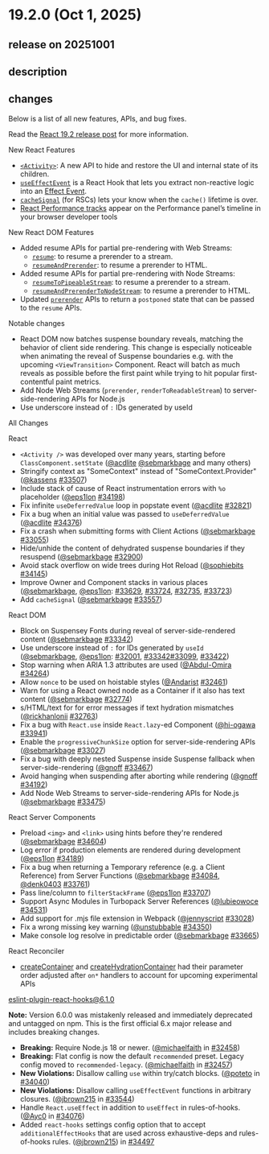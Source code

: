 # 19.2.0 (Oct 1, 2025)

## release on 20251001
## description
## changes
Below is a list of all new features, APIs, and bug fixes.

Read the <a href="https://react.dev/blog/2025/10/01/react-19-2" rel="nofollow">React 19.2 release post</a> for more information.

New React Features

* <a href="https://react.dev/reference/react/Activity" rel="nofollow"><code>&lt;Activity&gt;</code></a>: A new API to hide and restore the UI and internal state of its children.
* <a href="https://react.dev/reference/react/useEffectEvent" rel="nofollow"><code>useEffectEvent</code></a> is a React Hook that lets you extract non-reactive logic into an <a href="https://react.dev/learn/separating-events-from-effects#declaring-an-effect-event" rel="nofollow">Effect Event</a>.
* <a href="https://react.dev/reference/react/cacheSignal" rel="nofollow"><code>cacheSignal</code></a> (for RSCs) lets your know when the <code>cache()</code> lifetime is over.
* <a href="https://react.dev/reference/developer-tooling/react-performance-tracks" rel="nofollow">React Performance tracks</a> appear on the Performance panel’s timeline in your browser developer tools

New React DOM Features

* Added resume APIs for partial pre-rendering with Web Streams:
  * <a href="https://react.dev/reference/react-dom/server/resume" rel="nofollow"><code>resume</code></a>: to resume a prerender to a stream.
  * <a href="https://react.dev/reference/react-dom/static/resumeAndPrerender" rel="nofollow"><code>resumeAndPrerender</code></a>: to resume a prerender to HTML.
* Added resume APIs for partial pre-rendering with Node Streams:
  * <a href="https://react.dev/reference/react-dom/server/resumeToPipeableStream" rel="nofollow"><code>resumeToPipeableStream</code></a>: to resume a prerender to a stream.
  * <a href="https://react.dev/reference/react-dom/static/resumeAndPrerenderToNodeStream" rel="nofollow"><code>resumeAndPrerenderToNodeStream</code></a>: to resume a prerender to HTML.
* Updated <a href="https://react.dev/reference/react-dom/static/prerender" rel="nofollow"><code>prerender</code></a> APIs to return a <code>postponed</code> state that can be passed to the <code>resume</code> APIs.

Notable changes

* React DOM now batches suspense boundary reveals, matching the behavior of client side rendering. This change is especially noticeable when animating the reveal of Suspense boundaries e.g. with the upcoming <code>&lt;ViewTransition&gt;</code> Component. React will batch as much reveals as possible before the first paint while trying to hit popular first-contentful paint metrics.
* Add Node Web Streams (<code>prerender</code>, <code>renderToReadableStream</code>) to server-side-rendering APIs for Node.js
* Use underscore instead of <code>:</code> IDs generated by useId

All Changes

React

* <code>&lt;Activity /&gt;</code> was developed over many years, starting before <code>ClassComponent.setState</code> (<a class="user-mention notranslate" data-hovercard-type="user" data-hovercard-url="/users/acdlite/hovercard" data-octo-click="hovercard-link-click" data-octo-dimensions="link_type:self" href="https://github.com/acdlite">@acdlite</a> <a class="user-mention notranslate" data-hovercard-type="user" data-hovercard-url="/users/sebmarkbage/hovercard" data-octo-click="hovercard-link-click" data-octo-dimensions="link_type:self" href="https://github.com/sebmarkbage">@sebmarkbage</a> and many others)
* Stringify context as "SomeContext" instead of "SomeContext.Provider" (<a class="user-mention notranslate" data-hovercard-type="user" data-hovercard-url="/users/kassens/hovercard" data-octo-click="hovercard-link-click" data-octo-dimensions="link_type:self" href="https://github.com/kassens">@kassens</a> <a href="https://github.com/facebook/react/pull/33507" data-hovercard-type="pull_request" data-hovercard-url="/facebook/react/pull/33507/hovercard">#33507</a>)
* Include stack of cause of React instrumentation errors with <code>%o</code> placeholder (<a class="user-mention notranslate" data-hovercard-type="user" data-hovercard-url="/users/eps1lon/hovercard" data-octo-click="hovercard-link-click" data-octo-dimensions="link_type:self" href="https://github.com/eps1lon">@eps1lon</a> <a href="https://github.com/facebook/react/pull/34198" data-hovercard-type="pull_request" data-hovercard-url="/facebook/react/pull/34198/hovercard">#34198</a>)
* Fix infinite <code>useDeferredValue</code> loop in popstate event (<a class="user-mention notranslate" data-hovercard-type="user" data-hovercard-url="/users/acdlite/hovercard" data-octo-click="hovercard-link-click" data-octo-dimensions="link_type:self" href="https://github.com/acdlite">@acdlite</a> <a href="https://github.com/facebook/react/pull/32821" data-hovercard-type="pull_request" data-hovercard-url="/facebook/react/pull/32821/hovercard">#32821</a>)
* Fix a bug when an initial value was passed to <code>useDeferredValue</code> (<a class="user-mention notranslate" data-hovercard-type="user" data-hovercard-url="/users/acdlite/hovercard" data-octo-click="hovercard-link-click" data-octo-dimensions="link_type:self" href="https://github.com/acdlite">@acdlite</a> <a href="https://github.com/facebook/react/pull/34376" data-hovercard-type="pull_request" data-hovercard-url="/facebook/react/pull/34376/hovercard">#34376</a>)
* Fix a crash when submitting forms with Client Actions (<a class="user-mention notranslate" data-hovercard-type="user" data-hovercard-url="/users/sebmarkbage/hovercard" data-octo-click="hovercard-link-click" data-octo-dimensions="link_type:self" href="https://github.com/sebmarkbage">@sebmarkbage</a> <a href="https://github.com/facebook/react/pull/33055" data-hovercard-type="pull_request" data-hovercard-url="/facebook/react/pull/33055/hovercard">#33055</a>)
* Hide/unhide the content of dehydrated suspense boundaries if they resuspend (<a class="user-mention notranslate" data-hovercard-type="user" data-hovercard-url="/users/sebmarkbage/hovercard" data-octo-click="hovercard-link-click" data-octo-dimensions="link_type:self" href="https://github.com/sebmarkbage">@sebmarkbage</a> <a href="https://github.com/facebook/react/pull/32900" data-hovercard-type="pull_request" data-hovercard-url="/facebook/react/pull/32900/hovercard">#32900</a>)
* Avoid stack overflow on wide trees during Hot Reload (<a class="user-mention notranslate" data-hovercard-type="user" data-hovercard-url="/users/sophiebits/hovercard" data-octo-click="hovercard-link-click" data-octo-dimensions="link_type:self" href="https://github.com/sophiebits">@sophiebits</a> <a href="https://github.com/facebook/react/pull/34145" data-hovercard-type="pull_request" data-hovercard-url="/facebook/react/pull/34145/hovercard">#34145</a>)
* Improve Owner and Component stacks in various places (<a class="user-mention notranslate" data-hovercard-type="user" data-hovercard-url="/users/sebmarkbage/hovercard" data-octo-click="hovercard-link-click" data-octo-dimensions="link_type:self" href="https://github.com/sebmarkbage">@sebmarkbage</a>, <a class="user-mention notranslate" data-hovercard-type="user" data-hovercard-url="/users/eps1lon/hovercard" data-octo-click="hovercard-link-click" data-octo-dimensions="link_type:self" href="https://github.com/eps1lon">@eps1lon</a>: <a href="https://github.com/facebook/react/pull/33629" data-hovercard-type="pull_request" data-hovercard-url="/facebook/react/pull/33629/hovercard">#33629</a>, <a href="https://github.com/facebook/react/pull/33724" data-hovercard-type="pull_request" data-hovercard-url="/facebook/react/pull/33724/hovercard">#33724</a>, <a href="https://github.com/facebook/react/pull/32735" data-hovercard-type="pull_request" data-hovercard-url="/facebook/react/pull/32735/hovercard">#32735</a>, <a href="https://github.com/facebook/react/pull/33723" data-hovercard-type="pull_request" data-hovercard-url="/facebook/react/pull/33723/hovercard">#33723</a>)
* Add <code>cacheSignal</code> (<a class="user-mention notranslate" data-hovercard-type="user" data-hovercard-url="/users/sebmarkbage/hovercard" data-octo-click="hovercard-link-click" data-octo-dimensions="link_type:self" href="https://github.com/sebmarkbage">@sebmarkbage</a> <a href="https://github.com/facebook/react/pull/33557" data-hovercard-type="pull_request" data-hovercard-url="/facebook/react/pull/33557/hovercard">#33557</a>)

React DOM

* Block on Suspensey Fonts during reveal of server-side-rendered content (<a class="user-mention notranslate" data-hovercard-type="user" data-hovercard-url="/users/sebmarkbage/hovercard" data-octo-click="hovercard-link-click" data-octo-dimensions="link_type:self" href="https://github.com/sebmarkbage">@sebmarkbage</a> <a href="https://github.com/facebook/react/pull/33342" data-hovercard-type="pull_request" data-hovercard-url="/facebook/react/pull/33342/hovercard">#33342</a>)
* Use underscore instead of <code>:</code> for IDs generated by <code>useId</code> (<a class="user-mention notranslate" data-hovercard-type="user" data-hovercard-url="/users/sebmarkbage/hovercard" data-octo-click="hovercard-link-click" data-octo-dimensions="link_type:self" href="https://github.com/sebmarkbage">@sebmarkbage</a>, <a class="user-mention notranslate" data-hovercard-type="user" data-hovercard-url="/users/eps1lon/hovercard" data-octo-click="hovercard-link-click" data-octo-dimensions="link_type:self" href="https://github.com/eps1lon">@eps1lon</a>: <a href="https://github.com/facebook/react/pull/32001" data-hovercard-type="pull_request" data-hovercard-url="/facebook/react/pull/32001/hovercard">#32001</a>, <a class="issue-link js-issue-link" data-error-text="Failed to load title" data-id="3084407166" data-permission-text="Title is private" data-url="https://github.com/facebook/react/issues/33342" data-hovercard-type="pull_request" data-hovercard-url="/facebook/react/pull/33342/hovercard" href="https://github.com/facebook/react/pull/33342">#33342</a><a href="https://github.com/facebook/react/pull/33099" data-hovercard-type="pull_request" data-hovercard-url="/facebook/react/pull/33099/hovercard">#33099</a>, <a href="https://github.com/facebook/react/pull/33422" data-hovercard-type="pull_request" data-hovercard-url="/facebook/react/pull/33422/hovercard">#33422</a>)
* Stop warning when ARIA 1.3 attributes are used (<a class="user-mention notranslate" data-hovercard-type="user" data-hovercard-url="/users/Abdul-Omira/hovercard" data-octo-click="hovercard-link-click" data-octo-dimensions="link_type:self" href="https://github.com/Abdul-Omira">@Abdul-Omira</a> <a href="https://github.com/facebook/react/pull/34264" data-hovercard-type="pull_request" data-hovercard-url="/facebook/react/pull/34264/hovercard">#34264</a>)
* Allow <code>nonce</code> to be used on hoistable styles (<a class="user-mention notranslate" data-hovercard-type="user" data-hovercard-url="/users/Andarist/hovercard" data-octo-click="hovercard-link-click" data-octo-dimensions="link_type:self" href="https://github.com/Andarist">@Andarist</a> <a href="https://github.com/facebook/react/pull/32461" data-hovercard-type="pull_request" data-hovercard-url="/facebook/react/pull/32461/hovercard">#32461</a>)
* Warn for using a React owned node as a Container if it also has text content (<a class="user-mention notranslate" data-hovercard-type="user" data-hovercard-url="/users/sebmarkbage/hovercard" data-octo-click="hovercard-link-click" data-octo-dimensions="link_type:self" href="https://github.com/sebmarkbage">@sebmarkbage</a> <a href="https://github.com/facebook/react/pull/32774" data-hovercard-type="pull_request" data-hovercard-url="/facebook/react/pull/32774/hovercard">#32774</a>)
* s/HTML/text for for error messages if text hydration mismatches (<a class="user-mention notranslate" data-hovercard-type="user" data-hovercard-url="/users/rickhanlonii/hovercard" data-octo-click="hovercard-link-click" data-octo-dimensions="link_type:self" href="https://github.com/rickhanlonii">@rickhanlonii</a> <a href="https://github.com/facebook/react/pull/32763" data-hovercard-type="pull_request" data-hovercard-url="/facebook/react/pull/32763/hovercard">#32763</a>)
* Fix a bug with <code>React.use</code> inside <code>React.lazy</code>-ed Component (<a class="user-mention notranslate" data-hovercard-type="user" data-hovercard-url="/users/hi-ogawa/hovercard" data-octo-click="hovercard-link-click" data-octo-dimensions="link_type:self" href="https://github.com/hi-ogawa">@hi-ogawa</a> <a href="https://github.com/facebook/react/pull/33941" data-hovercard-type="pull_request" data-hovercard-url="/facebook/react/pull/33941/hovercard">#33941</a>)
* Enable the <code>progressiveChunkSize</code> option for server-side-rendering APIs (<a class="user-mention notranslate" data-hovercard-type="user" data-hovercard-url="/users/sebmarkbage/hovercard" data-octo-click="hovercard-link-click" data-octo-dimensions="link_type:self" href="https://github.com/sebmarkbage">@sebmarkbage</a> <a href="https://github.com/facebook/react/pull/33027" data-hovercard-type="pull_request" data-hovercard-url="/facebook/react/pull/33027/hovercard">#33027</a>)
* Fix a bug with deeply nested Suspense inside Suspense fallback when server-side-rendering (<a class="user-mention notranslate" data-hovercard-type="user" data-hovercard-url="/users/gnoff/hovercard" data-octo-click="hovercard-link-click" data-octo-dimensions="link_type:self" href="https://github.com/gnoff">@gnoff</a> <a href="https://github.com/facebook/react/pull/33467" data-hovercard-type="pull_request" data-hovercard-url="/facebook/react/pull/33467/hovercard">#33467</a>)
* Avoid hanging when suspending after aborting while rendering (<a class="user-mention notranslate" data-hovercard-type="user" data-hovercard-url="/users/gnoff/hovercard" data-octo-click="hovercard-link-click" data-octo-dimensions="link_type:self" href="https://github.com/gnoff">@gnoff</a> <a href="https://github.com/facebook/react/pull/34192" data-hovercard-type="pull_request" data-hovercard-url="/facebook/react/pull/34192/hovercard">#34192</a>)
* Add Node Web Streams to server-side-rendering APIs for Node.js (<a class="user-mention notranslate" data-hovercard-type="user" data-hovercard-url="/users/sebmarkbage/hovercard" data-octo-click="hovercard-link-click" data-octo-dimensions="link_type:self" href="https://github.com/sebmarkbage">@sebmarkbage</a> <a href="https://github.com/facebook/react/pull/33475" data-hovercard-type="pull_request" data-hovercard-url="/facebook/react/pull/33475/hovercard">#33475</a>)

React Server Components

* Preload <code>&lt;img&gt;</code> and <code>&lt;link&gt;</code> using hints before they're rendered (<a class="user-mention notranslate" data-hovercard-type="user" data-hovercard-url="/users/sebmarkbage/hovercard" data-octo-click="hovercard-link-click" data-octo-dimensions="link_type:self" href="https://github.com/sebmarkbage">@sebmarkbage</a> <a href="https://github.com/facebook/react/pull/34604" data-hovercard-type="pull_request" data-hovercard-url="/facebook/react/pull/34604/hovercard">#34604</a>)
* Log error if production elements are rendered during development (<a class="user-mention notranslate" data-hovercard-type="user" data-hovercard-url="/users/eps1lon/hovercard" data-octo-click="hovercard-link-click" data-octo-dimensions="link_type:self" href="https://github.com/eps1lon">@eps1lon</a> <a href="https://github.com/facebook/react/pull/34189" data-hovercard-type="pull_request" data-hovercard-url="/facebook/react/pull/34189/hovercard">#34189</a>)
* Fix a bug when returning a Temporary reference (e.g. a Client Reference) from Server Functions (<a class="user-mention notranslate" data-hovercard-type="user" data-hovercard-url="/users/sebmarkbage/hovercard" data-octo-click="hovercard-link-click" data-octo-dimensions="link_type:self" href="https://github.com/sebmarkbage">@sebmarkbage</a> <a href="https://github.com/facebook/react/pull/34084" data-hovercard-type="pull_request" data-hovercard-url="/facebook/react/pull/34084/hovercard">#34084</a>, <a class="user-mention notranslate" data-hovercard-type="user" data-hovercard-url="/users/denk0403/hovercard" data-octo-click="hovercard-link-click" data-octo-dimensions="link_type:self" href="https://github.com/denk0403">@denk0403</a> <a href="https://github.com/facebook/react/pull/33761" data-hovercard-type="pull_request" data-hovercard-url="/facebook/react/pull/33761/hovercard">#33761</a>)
* Pass line/column to <code>filterStackFrame</code> (<a class="user-mention notranslate" data-hovercard-type="user" data-hovercard-url="/users/eps1lon/hovercard" data-octo-click="hovercard-link-click" data-octo-dimensions="link_type:self" href="https://github.com/eps1lon">@eps1lon</a> <a href="https://github.com/facebook/react/pull/33707" data-hovercard-type="pull_request" data-hovercard-url="/facebook/react/pull/33707/hovercard">#33707</a>)
* Support Async Modules in Turbopack Server References (<a class="user-mention notranslate" data-hovercard-type="user" data-hovercard-url="/users/lubieowoce/hovercard" data-octo-click="hovercard-link-click" data-octo-dimensions="link_type:self" href="https://github.com/lubieowoce">@lubieowoce</a> <a href="https://github.com/facebook/react/pull/34531" data-hovercard-type="pull_request" data-hovercard-url="/facebook/react/pull/34531/hovercard">#34531</a>)
* Add support for .mjs file extension in Webpack (<a class="user-mention notranslate" data-hovercard-type="user" data-hovercard-url="/users/jennyscript/hovercard" data-octo-click="hovercard-link-click" data-octo-dimensions="link_type:self" href="https://github.com/jennyscript">@jennyscript</a> <a href="https://github.com/facebook/react/pull/33028" data-hovercard-type="pull_request" data-hovercard-url="/facebook/react/pull/33028/hovercard">#33028</a>)
* Fix a wrong missing key warning (<a class="user-mention notranslate" data-hovercard-type="user" data-hovercard-url="/users/unstubbable/hovercard" data-octo-click="hovercard-link-click" data-octo-dimensions="link_type:self" href="https://github.com/unstubbable">@unstubbable</a> <a href="https://github.com/facebook/react/pull/34350" data-hovercard-type="pull_request" data-hovercard-url="/facebook/react/pull/34350/hovercard">#34350</a>)
* Make console log resolve in predictable order (<a class="user-mention notranslate" data-hovercard-type="user" data-hovercard-url="/users/sebmarkbage/hovercard" data-octo-click="hovercard-link-click" data-octo-dimensions="link_type:self" href="https://github.com/sebmarkbage">@sebmarkbage</a> <a href="https://github.com/facebook/react/pull/33665" data-hovercard-type="pull_request" data-hovercard-url="/facebook/react/pull/33665/hovercard">#33665</a>)

React Reconciler

* <a href="https://github.com/facebook/react/blob/v19.2.0/packages/react-reconciler/src/ReactFiberReconciler.js#L255-L261">createContainer</a> and <a href="https://github.com/facebook/react/blob/v19.2.0/packages/react-reconciler/src/ReactFiberReconciler.js#L305-L312">createHydrationContainer</a> had their parameter order adjusted after <code>on*</code> handlers to account for upcoming experimental APIs

eslint-plugin-react-hooks@6.1.0

<strong>Note:</strong> Version 6.0.0 was mistakenly released and immediately deprecated and untagged on npm. This is the first official 6.x major release and includes breaking changes.

* <strong>Breaking:</strong> Require Node.js 18 or newer. (<a href="https://github.com/michaelfaith">@michaelfaith</a> in <a href="https://github.com/facebook/react/pull/32458" data-hovercard-type="pull_request" data-hovercard-url="/facebook/react/pull/32458/hovercard">#32458</a>)
* <strong>Breaking:</strong> Flat config is now the default <code>recommended</code> preset. Legacy config moved to <code>recommended-legacy</code>. (<a href="https://github.com/michaelfaith">@michaelfaith</a> in <a href="https://github.com/facebook/react/pull/32457" data-hovercard-type="pull_request" data-hovercard-url="/facebook/react/pull/32457/hovercard">#32457</a>)
* <strong>New Violations:</strong> Disallow calling <code>use</code> within try/catch blocks. (<a href="https://github.com/poteto">@poteto</a> in <a href="https://github.com/facebook/react/pull/34040" data-hovercard-type="pull_request" data-hovercard-url="/facebook/react/pull/34040/hovercard">#34040</a>)
* <strong>New Violations:</strong> Disallow calling <code>useEffectEvent</code> functions in arbitrary closures. (<a href="https://github.com/jbrown215">@jbrown215</a> in <a href="https://github.com/facebook/react/pull/33544" data-hovercard-type="pull_request" data-hovercard-url="/facebook/react/pull/33544/hovercard">#33544</a>)
* Handle <code>React.useEffect</code> in addition to <code>useEffect</code> in rules-of-hooks. (<a href="https://github.com/Ayc0">@Ayc0</a> in <a href="https://github.com/facebook/react/pull/34076" data-hovercard-type="pull_request" data-hovercard-url="/facebook/react/pull/34076/hovercard">#34076</a>)
* Added <code>react-hooks</code> settings config option that to accept <code>additionalEffectHooks</code> that are used across exhaustive-deps and rules-of-hooks rules. (<a href="https://github.com/jbrown215">@jbrown215</a>) in <a href="https://github.com/facebook/react/pull/34497" data-hovercard-type="pull_request" data-hovercard-url="/facebook/react/pull/34497/hovercard">#34497</a>

